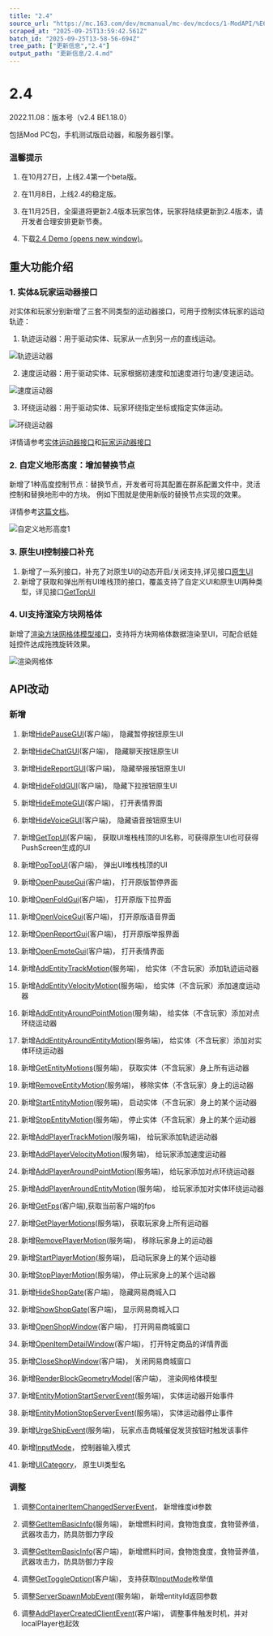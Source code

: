 ```yaml
---
title: "2.4"
source_url: "https://mc.163.com/dev/mcmanual/mc-dev/mcdocs/1-ModAPI/%E6%9B%B4%E6%96%B0%E4%BF%A1%E6%81%AF/2.4.html"
scraped_at: "2025-09-25T13:59:42.561Z"
batch_id: "2025-09-25T13-58-56-694Z"
tree_path: ["更新信息","2.4"]
output_path: "更新信息/2.4.md"
---
```


#  2.4

2022.11.08：版本号（v2.4 BE1.18.0）

包括Mod PC包，手机测试版启动器，和服务器引擎。

###  温馨提示

1.  在10月27日，上线2.4第一个beta版。
    
2.  在11月8日，上线2.4的稳定版。
    
3.  在11月25日，全渠道将更新2.4版本玩家包体，玩家将陆续更新到2.4版本，请开发者合理安排更新节奏。
    
4.  下载[2.4 Demo (opens new window)](https://g79.gdl.netease.com/2.4DemoV4.zip)。
    

##  重大功能介绍

###  1. 实体&玩家运动器接口

对实体和玩家分别新增了三套不同类型的运动器接口，可用于控制实体玩家的运动轨迹：

1.  轨迹运动器：用于驱动实体、玩家从一点到另一点的直线运动。

![轨迹运动器](https://mc.163.com/dev/mcmanual/mc-dev/assets/img/trackmotion.1d0782c9.gif)

2.  速度运动器：用于驱动实体、玩家根据初速度和加速度进行匀速/变速运动。

![速度运动器](https://mc.163.com/dev/mcmanual/mc-dev/assets/img/velocitymotion.42a66aa7.gif)

3.  环绕运动器：用于驱动实体、玩家环绕指定坐标或指定实体运动。

![环绕运动器](https://mc.163.com/dev/mcmanual/mc-dev/assets/img/rotatemotion.c54e0536.gif)

详情请参考[实体运动器接口](/接口/实体/行为#addentitytrackmotion)和[玩家运动器接口](/接口/玩家/行为#addplayertrackmotion)

###  2. 自定义地形高度：增加替换节点

新增了1种高度控制节点：替换节点，开发者可将其配置在群系配置文件中，灵活控制和替换地形中的方块。 例如下图就是使用新版的替换节点实现的效果。

详情参考[这篇文档](https://mc.163.com/dev/mcmanual/mc-dev/mcguide/20-玩法开发/15-自定义游戏内容/4-自定义维度/2-群系地貌.html#5.自定义群系高度（网易版）)。

![自定义地形高度1](https://mc.163.com/dev/mcmanual/mc-dev/assets/img/custom_height_66.a4f120d6.png)

###  3. 原生UI控制接口补充

1.  新增了一系列接口，补充了对原生UI的动态开启/关闭支持,详见接口[原生UI](/接口/原生UI)
2.  新增了获取和弹出所有UI堆栈顶的接口，覆盖支持了自定义UI和原生UI两种类型，详见接口[GetTopUI](/接口/自定义UI/通用#gettopui)

###  4. UI支持渲染方块网格体

新增了[渲染方块网格体模型接口](/接口/自定义UI/UI控件#renderblockgeometrymodel)，支持将方块网格体数据渲染至UI，可配合纸娃娃控件达成拖拽旋转效果。

![渲染网格体](https://mc.163.com/dev/mcmanual/mc-dev/assets/img/uimesh.84fa8407.gif)

##  API改动

###  新增

1.  新增[HidePauseGUI](/接口/原生UI#hidepausegui)(客户端)， 隐藏暂停按钮原生UI
    
2.  新增[HideChatGUI](/接口/原生UI#hidechatgui)(客户端)， 隐藏聊天按钮原生UI
    
3.  新增[HideReportGUI](/接口/原生UI#hidereportgui)(客户端)， 隐藏举报按钮原生UI
    
4.  新增[HideFoldGUI](/接口/原生UI#hidefoldgui)(客户端)， 隐藏下拉按钮原生UI
    
5.  新增[HideEmoteGUI](/接口/原生UI#hideemotegui)(客户端)， 打开表情界面
    
6.  新增[HideVoiceGUI](/接口/原生UI#hidevoicegui)(客户端)， 隐藏语音按钮原生UI
    
7.  新增[GetTopUI](/接口/自定义UI/通用#gettopui)(客户端)， 获取UI堆栈栈顶的UI名称，可获得原生UI也可获得PushScreen生成的UI
    
8.  新增[PopTopUI](/接口/自定义UI/通用#poptopui)(客户端)， 弹出UI堆栈栈顶的UI
    
9.  新增[OpenPauseGui](/接口/原生UI#openpausegui)(客户端)， 打开原版暂停界面
    
10.  新增[OpenFoldGui](/接口/原生UI#openfoldgui)(客户端)， 打开原版下拉界面
     
11.  新增[OpenVoiceGui](/接口/原生UI#openvoicegui)(客户端)， 打开原版语音界面
     
12.  新增[OpenReportGui](/接口/原生UI#openreportgui)(客户端)， 打开原版举报界面
     
13.  新增[OpenEmoteGui](/接口/原生UI#openemotegui)(客户端)， 打开表情界面
     
14.  新增[AddEntityTrackMotion](/接口/实体/行为#addentitytrackmotion)(服务端)， 给实体（不含玩家）添加轨迹运动器
     
15.  新增[AddEntityVelocityMotion](/接口/实体/行为#addentityvelocitymotion)(服务端)， 给实体（不含玩家）添加速度运动器
     
16.  新增[AddEntityAroundPointMotion](/接口/实体/行为#addentityaroundpointmotion)(服务端)， 给实体（不含玩家）添加对点环绕运动器
     
17.  新增[AddEntityAroundEntityMotion](/接口/实体/行为#addentityaroundentitymotion)(服务端)， 给实体（不含玩家）添加对实体环绕运动器
     
18.  新增[GetEntityMotions](/接口/实体/行为#getentitymotions)(服务端)， 获取实体（不含玩家）身上所有运动器
     
19.  新增[RemoveEntityMotion](/接口/实体/行为#removeentitymotion)(服务端)， 移除实体（不含玩家）身上的运动器
     
20.  新增[StartEntityMotion](/接口/实体/行为#startentitymotion)(服务端)， 启动实体（不含玩家）身上的某个运动器
     
21.  新增[StopEntityMotion](/接口/实体/行为#stopentitymotion)(服务端)， 停止实体（不含玩家）身上的某个运动器
     
22.  新增[AddPlayerTrackMotion](/接口/玩家/行为#addplayertrackmotion)(服务端)， 给玩家添加轨迹运动器
     
23.  新增[AddPlayerVelocityMotion](/接口/玩家/行为#addplayervelocitymotion)(服务端)， 给玩家添加速度运动器
     
24.  新增[AddPlayerAroundPointMotion](/接口/玩家/行为#addplayeraroundpointmotion)(服务端)， 给玩家添加对点环绕运动器
     
25.  新增[AddPlayerAroundEntityMotion](/接口/玩家/行为#addplayeraroundentitymotion)(服务端)， 给玩家添加对实体环绕运动器
     
26.  新增[GetFps](/接口/通用/工具#getfps)(客户端),获取当前客户端的fps
     
27.  新增[GetPlayerMotions](/接口/玩家/行为#getplayermotions)(服务端)， 获取玩家身上所有运动器
     
28.  新增[RemovePlayerMotion](/接口/玩家/行为#removeplayermotion)(服务端)， 移除玩家身上的运动器
     
29.  新增[StartPlayerMotion](/接口/玩家/行为#startplayermotion)(服务端)， 启动玩家身上的某个运动器
     
30.  新增[StopPlayerMotion](/接口/玩家/行为#stopplayermotion)(服务端)， 停止玩家身上的某个运动器
     
31.  新增[HideShopGate](/接口/商城#hideshopgate)(客户端)， 隐藏网易商城入口
     
32.  新增[ShowShopGate](/接口/商城#showshopgate)(客户端)， 显示网易商城入口
     
33.  新增[OpenShopWindow](/接口/商城#openshopwindow)(客户端)， 打开网易商城窗口
     
34.  新增[OpenItemDetailWindow](/接口/商城#openitemdetailwindow)(客户端)， 打开特定商品的详情界面
     
35.  新增[CloseShopWindow](/接口/商城#closeshopwindow)(客户端)， 关闭网易商城窗口
     
36.  新增[RenderBlockGeometryModel](/接口/自定义UI/UI控件#renderblockgeometrymodel)(客户端)， 渲染网格体模型
     
37.  新增[EntityMotionStartServerEvent](/事件/实体#entitymotionstartserverevent)(服务端)， 实体运动器开始事件
     
38.  新增[EntityMotionStopServerEvent](/事件/实体#entitymotionstopserverevent)(服务端)， 实体运动器停止事件
     
39.  新增[UrgeShipEvent](/事件/UI#urgeshipevent)(服务端)， 玩家点击商城催促发货按钮时触发该事件
     
40.  新增[InputMode](/枚举值/InputMode)， 控制器输入模式
     
41.  新增[UICategory](/枚举值/UICategory)， 原生UI类型名
     

###  调整

1.  调整[ContainerItemChangedServerEvent](/事件/物品#containeritemchangedserverevent)， 新增维度id参数
    
2.  调整[GetItemBasicInfo](/接口/物品#getitembasicinfo)(服务端)， 新增燃料时间，食物饱食度，食物营养值，武器攻击力，防具防御力字段
    
3.  调整[GetItemBasicInfo](/接口/物品#getitembasicinfo)(客户端)， 新增燃料时间，食物饱食度，食物营养值，武器攻击力，防具防御力字段
    
4.  调整[GetToggleOption](/接口/游戏设置#gettoggleoption)(客户端)， 支持获取[InputMode](/枚举值/InputMode)枚举值
    
5.  调整[ServerSpawnMobEvent](/事件/世界#serverspawnmobevent)(服务端)， 新增entityId返回参数
    
6.  调整[AddPlayerCreatedClientEvent](/事件/世界#addplayercreatedclientevent)(客户端)， 调整事件触发时机，并对localPlayer也起效